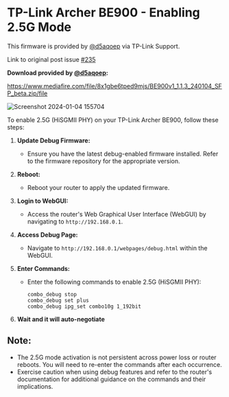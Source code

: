 # TP-Link Archer BE900 - Enabling 2.5G Mode
This firmware is provided by [@d5aqoep](https://github.com/d5aqoep) via TP-Link Support. 

Link to original post issue [#235](https://github.com/Anime4000/RTL960x/issues/235)

**Download provided by [@d5aqoep](https://github.com/d5aqoep):**

https://www.mediafire.com/file/8x1gbe6tped9mjs/BE900v1_1.1.3_240104_SFP_beta.zip/file

![Screenshot 2024-01-04 155704](https://github.com/Anime4000/RTL960x/assets/28061422/f62f5083-d5df-420b-9377-5e6082434ff5)

To enable 2.5G (HiSGMII PHY) on your TP-Link Archer BE900, follow these steps:

1. **Update Debug Firmware:**
   - Ensure you have the latest debug-enabled firmware installed. Refer to the firmware repository for the appropriate version.

2. **Reboot:**
   - Reboot your router to apply the updated firmware.

3. **Login to WebGUI:**
   - Access the router's Web Graphical User Interface (WebGUI) by navigating to `http://192.168.0.1`.

4. **Access Debug Page:**
   - Navigate to `http://192.168.0.1/webpages/debug.html` within the WebGUI.

5. **Enter Commands:**
   - Enter the following commands to enable 2.5G (HiSGMII PHY):
      ```plaintext
      combo_debug stop
      combo_debug set plus
      combo_debug ipg_set combo10g 1_192bit
      ```

6. **Wait and it will auto-negotiate**


## Note:

   - The 2.5G mode activation is not persistent across power loss or router reboots. You will need to re-enter the commands after each occurrence.
   - Exercise caution when using debug features and refer to the router's documentation for additional guidance on the commands and their implications.
